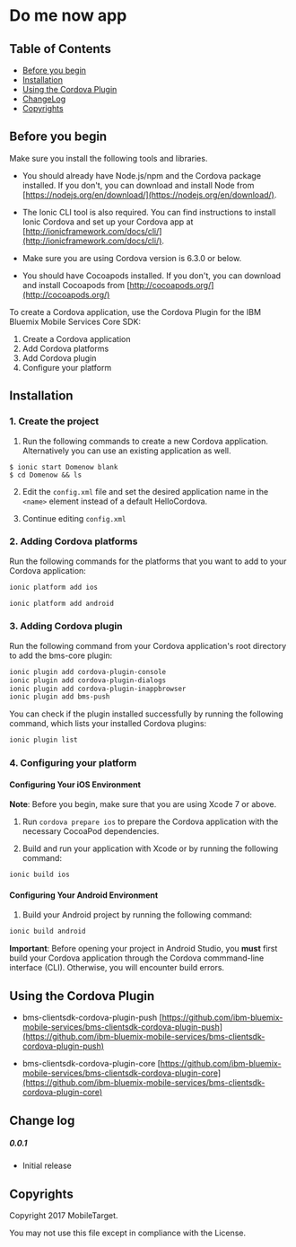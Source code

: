 
# Do me now app
## Table of Contents

* [Before you begin](#before_you_begin)
* [Installation](#init_application)
* [Using the Cordova Plugin](#using_cordova)
* [ChangeLog](#change_log)
* [Copyrights](#copyrights)


<a name="before_you_begin"></a>
## Before you begin

Make sure you install the following tools and libraries.

* You should already have Node.js/npm and the Cordova package installed. If you don't, you can download and install Node from [https://nodejs.org/en/download/](https://nodejs.org/en/download/).

* The Ionic CLI tool is also required. You can find instructions to install Ionic Cordova and set up your Cordova app at [http://ionicframework.com/docs/cli/](http://ionicframework.com/docs/cli/).
* Make sure you are using Cordova version is 6.3.0 or below.

* You should have Cocoapods installed. If you don't, you can download and install Cocoapods from [http://cocoapods.org/](http://cocoapods.org/)

To create a Cordova application, use the Cordova Plugin for the IBM Bluemix Mobile Services Core SDK:

1. Create a Cordova application
2. Add Cordova platforms
3. Add Cordova plugin
4. Configure your platform

<a name="init_application"></a>
## Installation

### 1. Create the project

1. Run the following commands to create a new Cordova application. Alternatively you can use an existing application as well.

```
$ ionic start Domenow blank
$ cd Domenow && ls
```

2. Edit the `config.xml` file and set the desired application name in the `<name>` element instead of a default HelloCordova.

3. Continue editing `config.xml`


### 2. Adding Cordova platforms

Run the following commands for the platforms that you want to add to your Cordova application:

```Bash
ionic platform add ios

ionic platform add android
```

### 3. Adding Cordova plugin

Run the following command from your Cordova application's root directory to add the bms-core plugin:

```Bash
ionic plugin add cordova-plugin-console
ionic plugin add cordova-plugin-dialogs
ionic plugin add cordova-plugin-inappbrowser
ionic plugin add bms-push
```

You can check if the plugin installed successfully by running the following command, which lists your installed Cordova plugins:

```Bash
ionic plugin list
```

### 4. Configuring your platform

#### Configuring Your iOS Environment

**Note**: Before you begin, make sure that you are using Xcode 7 or above.

1. Run `cordova prepare ios` to prepare the Cordova application with the necessary CocoaPod dependencies.

2. Build and run your application with Xcode or by running the following command:

```Bash
ionic build ios
```

#### Configuring Your Android Environment

1. Build your Android project by running the following command:

```Bash
ionic build android
```

**Important**: Before opening your project in Android Studio, you **must** first build your Cordova application through the Cordova commmand-line interface (CLI). Otherwise, you will encounter build errors.

<a name="using_cordova"></a>
## Using the Cordova Plugin

* bms-clientsdk-cordova-plugin-push
[https://github.com/ibm-bluemix-mobile-services/bms-clientsdk-cordova-plugin-push](https://github.com/ibm-bluemix-mobile-services/bms-clientsdk-cordova-plugin-push)

* bms-clientsdk-cordova-plugin-core
[https://github.com/ibm-bluemix-mobile-services/bms-clientsdk-cordova-plugin-core](https://github.com/ibm-bluemix-mobile-services/bms-clientsdk-cordova-plugin-core)


<a name="change_log"></a>
## Change log

##### 0.0.1
* Initial release


<a name="copyrights"></a>
## Copyrights
Copyright 2017 MobileTarget.

You may not use this file except in compliance with the License.
